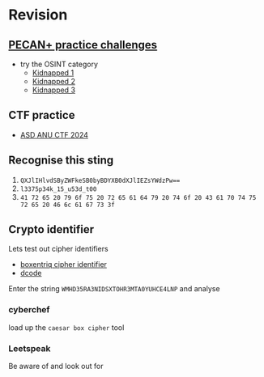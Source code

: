 # Revision

## [PECAN+ practice challenges](https://pecanplus.ecusdf.org/?page=challenges)

- try the OSINT category
  - [Kidnapped 1](https://pecanplus.ecusdf.org/?page=challenges&challenge=kidnapped_part_1)
  - [Kidnapped 2](https://pecanplus.ecusdf.org/?page=challenges&challenge=kidnapped_part_2)
  - [Kidnapped 3](https://pecanplus.ecusdf.org/?page=challenges&challenge=kidnapped_part_3)

## CTF practice

- [ASD ANU CTF 2024](https://asdctftwentyfour.ctfd.io/)

## Recognise this sting

1. `QXJlIHlvdSByZWFkeSB0byBDYXB0dXJlIEZsYWdzPw==`
1. `l3375p34k_15_u53d_t00`
1. `41 72 65 20 79 6f 75 20 72 65 61 64 79 20 74 6f 20 43 61 70 74 75 72 65 20 46 6c 61 67 73 3f`

## Crypto identifier

Lets test out cipher identifiers

- [boxentriq cipher identifier](https://www.boxentriq.com/code-breaking/cipher-identifier)
- [dcode](https://www.dcode.fr/cipher-identifier)

Enter the string `WMHD35RA3NIDSXTOHR3MTA0YUHCE4LNP` and analyse

### cyberchef

load up the `caesar box cipher` tool

### Leetspeak

Be aware of and look out for
